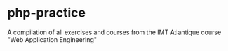# php-practice
A compilation of all exercises and courses from the IMT Atlantique course "Web Application Engineering"
